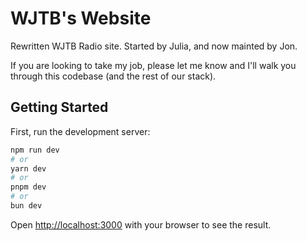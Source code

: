 # WJTB's Website

Rewritten WJTB Radio site. Started by Julia, and now mainted by Jon.

If you are looking to take my job, please let me know and I'll walk you through this codebase (and the rest of our stack).

## Getting Started

First, run the development server:

```bash
npm run dev
# or
yarn dev
# or
pnpm dev
# or
bun dev
```

Open [http://localhost:3000](http://localhost:3000) with your browser to see the result.
